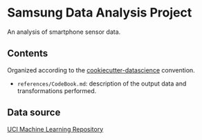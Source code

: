 # Samsung Data Analysis Project

An analysis of smartphone sensor data.

## Contents

Organized according to the [cookiecutter-datascience](https://drivendata.github.io/cookiecutter-data-science/) convention.
* `references/CodeBook.md`: description of the output data and transformations performed.

## Data source
[UCI Machine Learning Repository](http://archive.ics.uci.edu/ml/datasets/Human+Activity+Recognition+Using+Smartphones)

